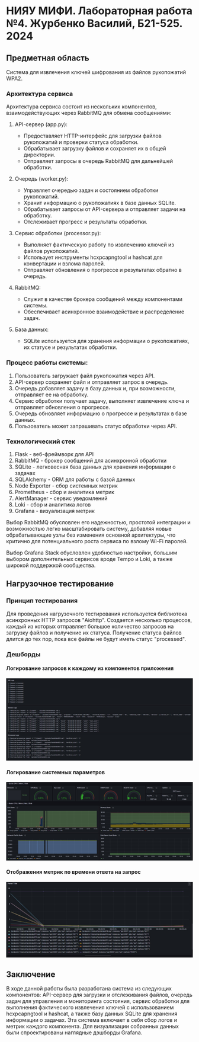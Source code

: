 # НИЯУ МИФИ. Лабораторная работа №4. Журбенко Василий, Б21-525. 2024

## Предметная область
Система для извлечения ключей шифрования из файлов рукопожатий WPA2. 

### Архитектура сервиса
Архитектура сервиса состоит из нескольких компонентов, взаимодействующих через RabbitMQ для обмена сообщениями:

1. API-сервер (app.py):
   - Предоставляет HTTP-интерфейс для загрузки файлов рукопожатий и проверки статуса обработки.
   - Обрабатывает загрузку файлов и сохраняет их в общей директории.
   - Отправляет запросы в очередь RabbitMQ для дальнейшей обработки.

2. Очередь (worker.py):
   - Управляет очередью задач и состоянием обработки рукопожатий.
   - Хранит информацию о рукопожатиях в базе данных SQLite.
   - Обрабатывает запросы от API-сервера и отправляет задачи на обработку.
   - Отслеживает прогресс и результаты обработки.

3. Сервис обработки (processor.py):
   - Выполняет фактическую работу по извлечению ключей из файлов рукопожатий.
   - Использует инструменты hcxpcapngtool и hashcat для конвертации и взлома паролей.
   - Отправляет обновления о прогрессе и результатах обратно в очередь.

4. RabbitMQ:
   - Служит в качестве брокера сообщений между компонентами системы.
   - Обеспечивает асинхронное взаимодействие и распределение задач.

5. База данных:
   - SQLite используется для хранения информации о рукопожатиях, их статусе и результатах обработки.

### Процесс работы системы:
1. Пользователь загружает файл рукопожатия через API.
2. API-сервер сохраняет файл и отправляет запрос в очередь.
3. Очередь добавляет задачу в базу данных и, при возможности, отправляет ее на обработку.
4. Сервис обработки получает задачу, выполняет извлечение ключа и отправляет обновления о прогрессе.
5. Очередь обновляет информацию о прогрессе и результатах в базе данных.
6. Пользователь может запрашивать статус обработки через API.

### Технологический стек

1. Flask - веб-фреймворк для API
2. RabbitMQ - брокер сообщений для асинхронной обработки
4. SQLite - легковесная база данных для хранения информации о задачах
5. SQLAlchemy - ORM для работы с базой данных
6. Node Exporter - сбор системных метрик
7. Prometheus - сбор и аналитика метрик
8. AlertManager - сервис уведомлений
9. Loki - сбор и аналитика логов
10. Grafana - визуализация метрик

Выбор RabbitMQ обусловлен его надежностью, простотой интеграции и возможностью легко масштабировать систему, добавляя новые обрабатывающие узлы без изменения основной архитектуры, что критично для потенциального роста сервиса по взлому Wi-Fi паролей.

Выбор Grafana Stack обусловлен удобностью настройки, большим выбором дополнительных сервисов вроде Tempo и Loki, а также
широкой поддержкой сообщества.

## Нагрузочное тестирование

### Принцип тестирования

Для проведения нагрузочного тестирования используется библиотека асинхронных HTTP запросов "Aiohttp". Создается несколько процессов, каждый из которых отправляет большое количество запросов на загрузку файлов и получение их статуса. Получение статуса файлов длится до тех пор, пока все файлы не будут иметь статус "processed".
### Дешборды
#### Логирование запросов к каждому из компонентов приложения
![](attachments/Screenshot_3.jpg)
#### Логирование системных параметров
![](attachments/Screenshot_4.jpg)
#### Отображения метрик по времени ответа на запрос
![](attachments/Screenshot_5.jpg)

## Заключение

В ходе данной работы была разработана система из следующих компонентов: API-сервер для загрузки и отслеживания файлов, очередь задач для управления и мониторинга состояния, сервис обработки для выполнения фактического извлечения ключей с использованием hcxpcapngtool и hashcat, а также базу данных SQLite для хранения информации о задачах. Эта система включает в себя сбор логов и метрик каждого компонента. Для визуализации собранных данных были спроектированы наглядные дэшборды Grafana.